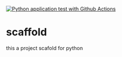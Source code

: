[![Python application test with Github Actions](https://github.com/juanprua/scaffold/actions/workflows/main.yml/badge.svg)](https://github.com/juanprua/scaffold/actions/workflows/main.yml)

# scaffold
this a project scafold for python
